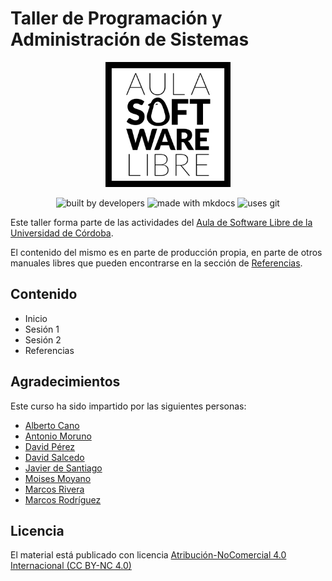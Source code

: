 # Taller de Programación y Administración de Sistemas

<div align="center">
    <img width="200" src="/docs/images/logoasl.png" alt="Aula Software Libre de la UCO">
</div>

<div align="center">

![built by developers](https://img.shields.io/badge/built%20by-developers%20%3C%2F%3E-orange.svg?longCache=true&style=for-the-badge) ![made with mkdocs](https://img.shields.io/badge/made%20with-mkdocs-green.svg?longCache=true&style=for-the-badge) ![uses git](https://img.shields.io/badge/uses-git-blue.svg?longCache=true&style=for-the-badge)

</div>

Este taller forma parte de las actividades del [Aula de Software Libre de la
Universidad de Córdoba](https://www.uco.es/aulasoftwarelibre).

El contenido del mismo es en parte de producción propia, en parte de otros
manuales libres que pueden encontrarse en la sección de [Referencias](/referencias).

## Contenido

- Inicio
- Sesión 1
- Sesión 2
- Referencias

## Agradecimientos

Este curso ha sido impartido por las siguientes personas:

- [Alberto Cano](https://github.com/0Kan0)
- [Antonio Moruno](https://github.com/moruno21)
- [David Pérez](https://github.com/Davison27)
- [David Salcedo](https://github.com/Salsedini)
- [Javier de Santiago](https://github.com/jdes01)
- [Moises Moyano](https://github.com/mmc2001)
- [Marcos Rivera](https://github.com/MarcosRigal)
- [Marcos Rodríguez](https://github.com/mark-doblefilo)

## Licencia

El material está publicado con licencia [Atribución-NoComercial 4.0 Internacional (CC BY-NC 4.0)](https://creativecommons.org/licenses/by-nc/4.0/deed.es)